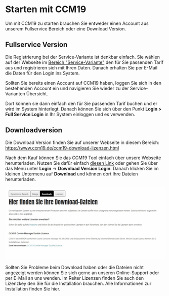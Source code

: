 # Starten mit CCM19

Um mit CCM19 zu starten brauchen Sie entweder einen Account aus unserem Fullservice Bereich oder eine Download Version.

## Fullservice Version

Die Registrierung bei der Service-Variante ist denkbar einfach. Sie wählen auf der Webseite im [Bereich "Service-Variante"](https://www.ccm19.de/ccm19-service-tarife.html) den für Sie passenden Tarif aus und registrieren sich mit Ihren Daten. Danach erhalten Sie per E-Mail die Daten für den Login ins System.

Sollten Sie bereits einen Account auf CCM19 haben, loggen Sie sich in den bestehenden Account ein und navigieren Sie wieder zu der Service-Varianten Übersicht. 

Dort können sie dann einfach den für Sie passenden Tarif buchen und er wird im System hinterlegt. Danach können Sie sich über den Punkt **Login > Full Service Login** in Ihr System einloggen und es verwenden.



## Downloadversion 

Die Download Version finden Sie auf unserer Webseite in diesem Bereich: https://www.ccm19.de/ccm19-download-lizenzen.html  

Nach dem Kauf können Sie das CCM19 Tool einfach über unsere Webseite herunterladen. Nutzen Sie dafür einfach [diesen Link](https://www.ccm19.de/account.php?menuid=248&account_extuser=3) oder gehen Sie über das Menü unter **Login** -> **Download Version Login**. Danach klicken Sie im kleinen Untermenu auf **Download** und können dort Ihre Dateien herunterladen.

![screenshot-2020.09.30-11_13_10-Account _ Download Version Login](../assets/screenshot-2020.09.30-11_13_10-Account%20_%20Download%20Version%20Login.jpg)

Sollten Sie Probleme beim Download haben oder die Dateien nicht angezeigt werden können Sie sich gerne an unseren Online-Support oder per E-Mail an uns wenden. Im Reiter Lizenzen finden Sie auch den Lizenzkey den Sie für die Installation brauchen. Alle Informationen zur Installation finden Sie hier.

